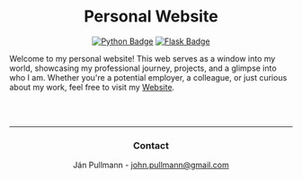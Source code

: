 <a name="readme-top"></a>


<div align = center>

# Personal Website
[![Python Badge]][Python]
[![Flask Badge]][Flask]

</div>

<!-- CONTENT -->
Welcome to my personal website! This web serves as a window into my world, showcasing my professional journey, projects, and a glimpse into who I am. Whether you're a potential employer, a colleague, or just curious about my work, feel free to visit my [Website](https://johnpullmann.github.io/). 

<!-- CONTACT -->
<br><br>
<div align = center>

---

### **Contact**

Ján Pullmann - john.pullmann@gmail.com
</div>

<!-- LINKS -->


[Python Badge]: https://img.shields.io/badge/Python-3776ab?logo=python&logoColor=fff&style=for-the-badge
[Python]: https://www.python.org/

[Flask Badge]: https://img.shields.io/badge/Flask-0c967a?logo=flask&logoColor=fff&style=for-the-badge
[Flask]: https://flask.palletsprojects.com/